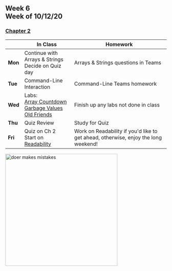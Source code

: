 <meta http-equiv="refresh" content="300"/>

## Week 6<br>Week of 10/12/20  

### [Chapter 2](/ap/curriculum/2)  

  |       |In Class               |Homework   |
  |-------|---------              |---------  |
  |**Mon**|Continue with Arrays & Strings<br>Decide on Quiz day |Arrays & Strings questions in Teams |
  |**Tue**|Command-Line Interaction |Command-Line Teams homework |
  |**Wed**|Labs:<br>[Array Countdown](https://lab.cs50.io/candib80/cs50labs/c/arrayCountdown/)<br>[Garbage Values](https://lab.cs50.io/candib80/cs50labs/c/garbage/)<br>[Old Friends](https://lab.cs50.io/candib80/cs50labs/c/oldFriends/) |Finish up any labs not done in class |
  |**Thu**|Quiz Review |Study for Quiz |
  |**Fri**|Quiz on Ch 2<br>Start on [Readability](https://cs50.harvard.edu/ap/2021/curriculum/x/psets/2/readability/) |Work on Readability if you'd like to get ahead, otherwise, enjoy the long weekend! |

<img src="https://pbs.twimg.com/media/DpkBAHyXUAAZgbi.jpg" alt="doer makes mistakes" height="350">
